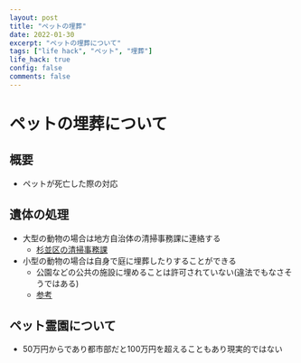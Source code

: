 ```yaml
---
layout: post
title: "ペットの埋葬"
date: 2022-01-30
excerpt: "ペットの埋葬について"
tags: ["life hack", "ペット", "埋葬"]
life_hack: true
config: false
comments: false
---
```


# ペットの埋葬について

## 概要
 - ペットが死亡した際の対応

## 遺体の処理
 - 大型の動物の場合は地方自治体の清掃事務課に連絡する
   - [杉並区の清掃事務課](https://www.city.suginami.tokyo.jp/guide/gomi/seisou/1004896.html)
 - 小型の動物の場合は自身で庭に埋葬したりすることができる
   - 公園などの公共の施設に埋めることは許可されていない(違法でもなさそうではある)
   - [参考](https://detail.chiebukuro.yahoo.co.jp/qa/question_detail/q10165799785?__ysp=5Z%2BL6JGs44CA5YWs5ZyS)

## ペット霊園について
 - 50万円からであり都市部だと100万円を超えることもあり現実的ではない
 

